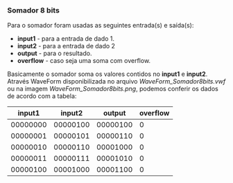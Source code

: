 ### Somador 8 bits

Para o somador foram usadas as seguintes entrada(s) e saída(s):

* **input1** - para a entrada de dado 1.
* **input2** - para a entrada de dado 2
* **output** - para o resultado.
* **overflow** - caso seja uma soma com overflow.

Basicamente o somador soma os valores contidos no **input1** e **input2**.
Através WaveForm disponibilizada no arquivo *WaveForm_Somador8bits.vwf* ou na imagem *WaveForm_Somador8bits.png*, podemos conferir os dados de acordo com a tabela:

**input1**|**input2**|**output**|**overflow**
--------|--------|--------|-
00000000|00000100|00000100|0
00000001|00000101|00000110|0
00000010|00000110|00001000|0
00000011|00000111|00001010|0
00000100|00001000|00001100|0